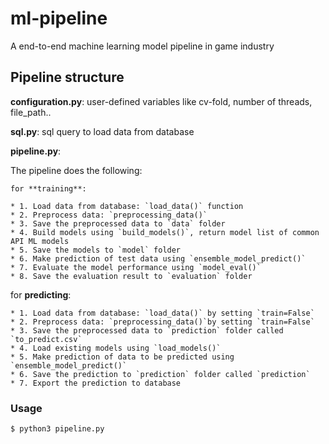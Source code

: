 # ml-pipeline
A end-to-end machine learning model pipeline in game industry

## Pipeline structure

**configuration.py**: user-defined variables like cv-fold, number of threads, file_path..

**sql.py**: sql query to load data from database

**pipeline.py**:

The pipeline does the following:

    for **training**:

    * 1. Load data from database: `load_data()` function
    * 2. Preprocess data: `preprocessing_data()`
    * 3. Save the preprocessed data to `data` folder
    * 4. Build models using `build_models()`, return model list of common API ML models
    * 5. Save the models to `model` folder
    * 6. Make prediction of test data using `ensemble_model_predict()`
    * 7. Evaluate the model performance using `model_eval()`
    * 8. Save the evaluation result to `evaluation` folder

for **predicting**:

    * 1. Load data from database: `load_data()` by setting `train=False`
    * 2. Preprocess data: `preprocessing_data()`by setting `train=False`
    * 3. Save the preprocessed data to `prediction` folder called `to_predict.csv`
    * 4. Load existing models using `load_models()`
    * 5. Make prediction of data to be predicted using `ensemble_model_predict()`
    * 6. Save the prediction to `prediction` folder called `prediction`
    * 7. Export the prediction to database 

### Usage

```bash
$ python3 pipeline.py
```
